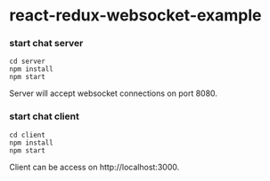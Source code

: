 # react-redux-websocket-example

### start chat server
```
cd server
npm install
npm start
```
Server will accept websocket connections on port 8080.

### start chat client
```
cd client
npm install
npm start
```
Client can be access on http://localhost:3000.
